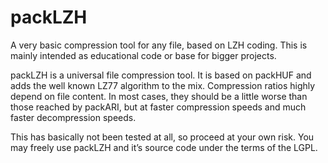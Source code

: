 # packLZH
A very basic compression tool for any file, based on LZH coding. This is mainly intended as educational code or base for bigger projects.

packLZH is a universal file compression tool. It is based on packHUF and adds the well known LZ77 algorithm to the mix. Compression ratios highly depend on file content. In most cases, they should be a little worse than those reached by packARI, but at faster compression speeds and much faster decompression speeds.

This has basically not been tested at all, so proceed at your own risk. You may freely use packLZH and it’s source code under the terms of the LGPL.
